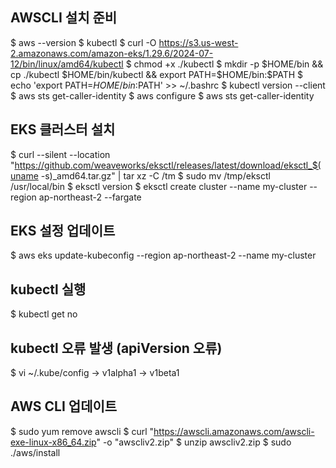 ## AWSCLI 설치 준비
$ aws --version
$ kubectl
$ curl -O https://s3.us-west-2.amazonaws.com/amazon-eks/1.29.6/2024-07-12/bin/linux/amd64/kubectl
$ chmod +x ./kubectl
$ mkdir -p $HOME/bin && cp ./kubectl $HOME/bin/kubectl && export PATH=$HOME/bin:$PATH
$ echo 'export PATH=$HOME/bin:$PATH' >> ~/.bashrc
$ kubectl version --client
$ aws sts get-caller-identity
$ aws configure
$ aws sts get-caller-identity

## EKS 클러스터 설치
$ curl --silent --location "https://github.com/weaveworks/eksctl/releases/latest/download/eksctl_$(uname -s)_amd64.tar.gz" | tar xz -C /tm
$ sudo mv /tmp/eksctl /usr/local/bin
$ eksctl version
$ eksctl create cluster --name my-cluster --region ap-northeast-2 --fargate

## EKS 설정 업데이트
$ aws eks update-kubeconfig --region ap-northeast-2 --name my-cluster

## kubectl 실행
$ kubectl get no

## kubectl 오류 발생 (apiVersion 오류)
$ vi ~/.kube/config -> v1alpha1 -> v1beta1

## AWS CLI 업데이트
$ sudo yum remove awscli
$ curl "https://awscli.amazonaws.com/awscli-exe-linux-x86_64.zip" -o "awscliv2.zip"
$ unzip awscliv2.zip
$ sudo ./aws/install
